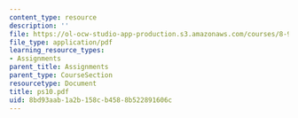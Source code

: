 ```yaml
---
content_type: resource
description: ''
file: https://ol-ocw-studio-app-production.s3.amazonaws.com/courses/8-942-cosmology-fall-2001/8bd93aab1a2b158cb4588b522891606c_ps10.pdf
file_type: application/pdf
learning_resource_types:
- Assignments
parent_title: Assignments
parent_type: CourseSection
resourcetype: Document
title: ps10.pdf
uid: 8bd93aab-1a2b-158c-b458-8b522891606c
---
```

